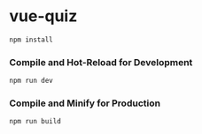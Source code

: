 # vue-quiz

```sh
npm install
```

### Compile and Hot-Reload for Development

```sh
npm run dev
```

### Compile and Minify for Production

```sh
npm run build
```
